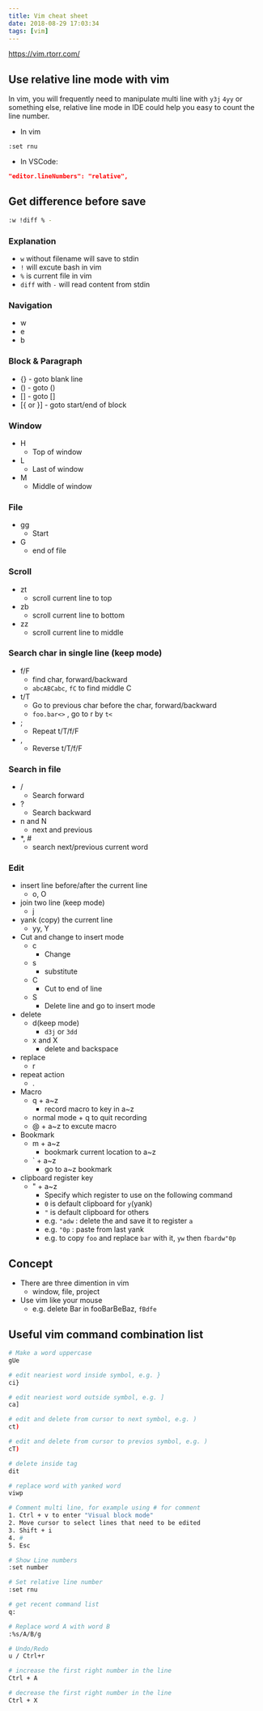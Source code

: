 ```yaml
---
title: Vim cheat sheet
date: 2018-08-29 17:03:34
tags: [vim]
---
```


https://vim.rtorr.com/

## Use relative line mode with vim

In vim, you will frequently need to manipulate multi line with `y3j` `4yy` or something else, relative line mode in IDE could help you easy to count the line number.

- In vim

```vi
:set rnu
```

- In VSCode:

```json
"editor.lineNumbers": "relative",
```

## Get difference before save

```bash
:w !diff % -
```

### Explanation

- `w` without filename will save to stdin
- `!` will excute bash in vim
- `%` is current file in vim
- `diff` with `-` will read content from stdin

### Navigation

- w
- e
- b

### Block & Paragraph

- {} - goto blank line
- () - goto ()
- [] - goto []
- [{ or }] - goto start/end of block

### Window

- H
  - Top of window
- L
  - Last of window
- M
  - Middle of window

### File

- gg
  - Start
- G
  - end of file

### Scroll

- zt
  - scroll current line to top
- zb
  - scroll current line to bottom
- zz
  - scroll current line to middle

### Search char in single line (keep mode)

- f/F
  - find char, forward/backward
  - `abcABCabc`, `fC` to find middle C
- t/T
  - Go to previous char before the char, forward/backward
  - `foo.bar<>` , go to r by `t<`
- ;
  - Repeat t/T/f/F
- ,
  - Reverse t/T/f/F

### Search in file

- /
  - Search forward
- ?
  - Search backward
- n and N
  - next and previous
- *, #
  - search next/previous current word

### Edit

- insert line before/after the current line
  - o, O
- join two line (keep mode)
  - j
- yank (copy) the current line
  - yy, Y
- Cut and change to insert mode
  - c
    - Change
  - s
    - substitute
  - C
    - Cut to end of line
  - S
    - Delete line and go to insert mode
- delete
  - d(keep mode)
    - `d3j` or `3dd`
  - x and X
    - delete and backspace
- replace
  - r
- repeat action
  - .
- Macro
  - q + a~z
    - record macro to key in a~z
  - normal mode + q to quit recording
  - @ + a~z to excute macro
- Bookmark
  - m + a~z
    - bookmark current location to a~z
  - ` + a~z
    - go to a~z bookmark
- clipboard register key
  - " + a~z
    - Specify which register to use on the following command
    - `0` is default clipboard for `y`(yank)
    - `"` is default clipboard for others
    - e.g. `"adw` : delete the and save it to register `a`
    - e.g. `"0p` : paste from last yank
    - e.g. to copy `foo` and replace `bar` with it, `yw` then `fbardw"0p`

## Concept

- There are three dimention in vim
  - window, file, project
- Use vim like your mouse
  - e.g. delete Bar in fooBarBeBaz, `fBdfe`

## Useful vim command combination list

```bash
# Make a word uppercase
gUe

# edit neariest word inside symbol, e.g. }
ci}

# edit neariest word outside symbol, e.g. ]
ca]

# edit and delete from cursor to next symbol, e.g. )
ct)

# edit and delete from cursor to previos symbol, e.g. )
cT)

# delete inside tag
dit

# replace word with yanked word
viwp

# Comment multi line, for example using # for comment
1. Ctrl + v to enter "Visual block mode"
2. Move cursor to select lines that need to be edited
3. Shift + i
4. #
5. Esc

# Show Line numbers
:set number

# Set relative line number
:set rnu

# get recent command list
q:

# Replace word A with word B
:%s/A/B/g

# Undo/Redo
u / Ctrl+r

# increase the first right number in the line
Ctrl + A

# decrease the first right number in the line
Ctrl + X
```
